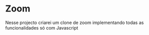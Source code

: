 # Zoom
Nesse projecto criarei um clone de zoom implementando todas as funcionalidades só com Javascript
